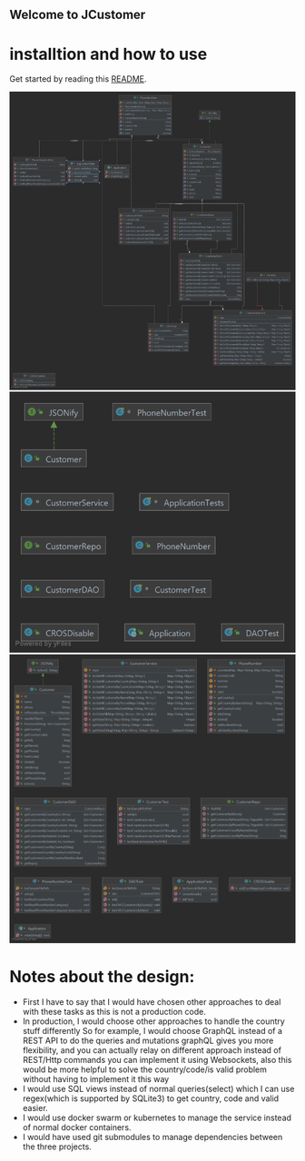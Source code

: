 ## Welcome to JCustomer

# installtion and how to use
Get started by reading this [README](https://github.com/Icraus/j-be/blob/master/README.md).

![dep Diagaram](/dep.png)
![uml Diagaram](/class.png)
![class Diagaram](/uml.png)

# Notes about the design:
- First I have to say that I would have chosen other approaches to deal with these tasks as this is not a production code.
- In production, I would choose other approaches to handle the country stuff differently
So for example, I would choose GraphQL instead of a REST API to do the queries and mutations graphQL gives you more flexibility, and you can actually relay on different approach instead of REST/Http commands you can implement it using Websockets, also this would be more helpful to solve the country/code/is valid problem without having to implement it this way
- I would use SQL views instead of normal queries(select) which I can use regex(which is supported by SQLite3) to get country, code and valid easier.
- I would use docker swarm or kubernetes to manage the service instead of normal docker containers.
- I would have used git submodules to manage dependencies between the three projects.
